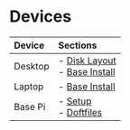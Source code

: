 # Devices

| Device | Sections |
| :--- | :--- |
| Desktop | - [Disk Layout](./desktop_pc/)</br>- [Base Install](./desktop_pc/sections/install.md) |
| Laptop | - [Base Install](https://github.com/OskergMonReap/arch_on_zed_fs) |
| Base Pi | - [Setup](./base_pi/sections/install.md)</br>- [Doftfiles](./base_pi/sections/dotfiles) |
